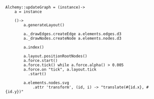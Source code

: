     Alchemy::updateGraph = (instance)->
        a = instance

        ()->
            a.generateLayout()
            
            a._drawEdges.createEdge a.elements.edges.d3
            a._drawNodes.createNode a.elements.nodes.d3

            a.index()

            a.layout.positionRootNodes()
            a.force.start()
            a.force.tick() while a.force.alpha() > 0.005
            a.force.on "tick", a.layout.tick
              .start()

            a.elements.nodes.svg
                .attr 'transform', (id, i) -> "translate(#{id.x}, #{id.y})"

